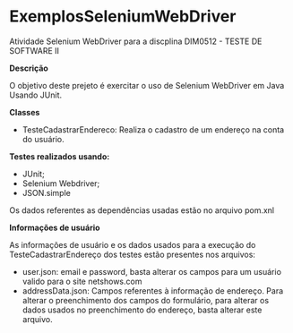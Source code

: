 # ExemplosSeleniumWebDriver

Atividade Selenium WebDriver para a discplina DIM0512 - TESTE DE SOFTWARE II

**Descrição**

O objetivo deste prejeto é exercitar o uso de Selenium WebDriver em Java Usando JUnit.

**Classes**
- TesteCadastrarEndereco:  Realiza o cadastro de um endereço na conta do usuário.


**Testes realizados usando:**

- JUnit;
- Selenium Webdriver;
- JSON.simple

Os dados referentes as dependências usadas estão no arquivo pom.xnl


**Informações de usuário**

As informações de usuário e os dados usados para a execução do TesteCadastrarEndereço dos testes estão presentes nos arquivos:
- user.json: email e password, basta alterar os campos para um usuário valido para o site netshows.com
- addressData.json: Campos referentes à informação de endereço. Para alterar o preenchimento dos campos do formulário, para alterar os dados usados no preenchimento do endereço, basta alterar este arquivo.
